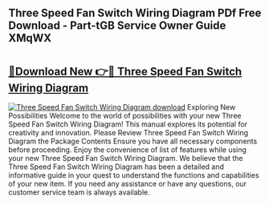 ## Three Speed Fan Switch Wiring Diagram PDf Free Download - Part-tGB Service Owner Guide XMqWX

# <h2><a href="http://dfturv.blite.top/?on=Three+Speed+Fan+Switch+Wiring+Diagram">🔗Download New 👉🔴 Three Speed Fan Switch Wiring Diagram</a></h2>

[![Three Speed Fan Switch Wiring Diagram download](https://i.imgur.com/lujVjoI.png)](http://dfturv.blite.top/?on=Three+Speed+Fan+Switch+Wiring+Diagram)
Exploring New Possibilities Welcome to the world of possibilities with your new Three Speed Fan Switch Wiring Diagram! This manual explores its potential for creativity and innovation. Please Review Three Speed Fan Switch Wiring Diagram the Package Contents Ensure you have all necessary components before proceeding. Enjoy the convenience of list of features while using your new Three Speed Fan Switch Wiring Diagram. We believe that the Three Speed Fan Switch Wiring Diagram has been a detailed and informative guide in your quest to understand the functions and capabilities of your new item. If you need any assistance or have any questions, our customer service team is always available.
